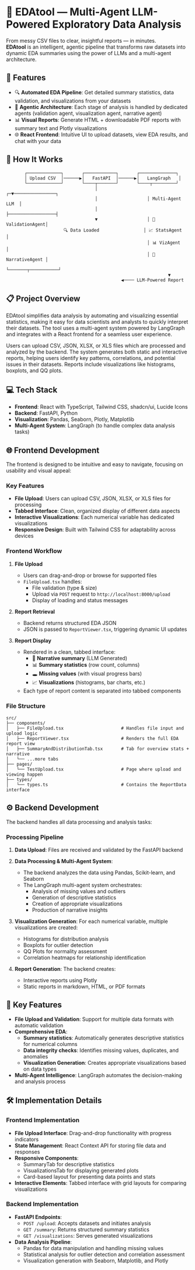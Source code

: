 # 🧠 EDAtool — Multi-Agent LLM-Powered Exploratory Data Analysis

From messy CSV files to clear, insightful reports — in minutes.  
**EDAtool** is an intelligent, agentic pipeline that transforms raw datasets into dynamic EDA summaries using the power of LLMs and a multi-agent architecture.

## 🚀 Features

- 🔍 **Automated EDA Pipeline**: Get detailed summary statistics, data validation, and visualizations from your datasets
- 🤖 **Agentic Architecture**: Each stage of analysis is handled by dedicated agents (validation agent, visualization agent, narrative agent)
- 📊 **Visual Reports**: Generate HTML + downloadable PDF reports with summary text and Plotly visualizations
- 🌐 **React Frontend**: Intuitive UI to upload datasets, view EDA results, and chat with your data

## 🧱 How It Works 

```
       ┌─────────────┐       ┌────────────┐       ┌──────────────┐
       │ Upload CSV  │──────▶│   FastAPI  │──────▶│   LangGraph   │
       └─────────────┘       └────┬───────┘       └────┬─────────┘
                                  │                   ┌─▼────────────────┐
                                  │                   │ Multi-Agent LLM  │
                                  │                   ├──────────────────┤
                                  ▼                   │ 🧹 ValidationAgent│
                      🔍 Data Loaded                 │ 📈 StatsAgent     │
                                                      │ 📊 VizAgent       │
                                                      │ 🧠 NarrativeAgent │
                                                      └───────┬───────────┘
                                                              ▼
                                            ◀──── LLM-Powered Report
```

## 📋 Project Overview

EDAtool simplifies data analysis by automating and visualizing essential statistics, making it easy for data scientists and analysts to quickly interpret their datasets. The tool uses a multi-agent system powered by LangGraph and integrates with a React frontend for a seamless user experience.

Users can upload CSV, JSON, XLSX, or XLS files which are processed and analyzed by the backend. The system generates both static and interactive reports, helping users identify key patterns, correlations, and potential issues in their datasets. Reports include visualizations like histograms, boxplots, and QQ plots.

## 💻 Tech Stack

- **Frontend**: React with TypeScript, Tailwind CSS, shadcn/ui, Lucide Icons
- **Backend**: FastAPI, Python
- **Visualization**: Pandas, Seaborn, Plotly, Matplotlib
- **Multi-Agent System**: LangGraph (to handle complex data analysis tasks)

## 🌐 Frontend Development

The frontend is designed to be intuitive and easy to navigate, focusing on usability and visual appeal:

### Key Features

- **File Upload**: Users can upload CSV, JSON, XLSX, or XLS files for processing
- **Tabbed Interface**: Clean, organized display of different data aspects
- **Interactive Visualizations**: Each numerical variable has dedicated visualizations
- **Responsive Design**: Built with Tailwind CSS for adaptability across devices

### Frontend Workflow

1. **File Upload**
   - Users can drag-and-drop or browse for supported files
   - `FileUpload.tsx` handles:
     - File validation (type & size)
     - Upload via `POST` request to `http://localhost:8000/upload`
     - Display of loading and status messages

2. **Report Retrieval**
   - Backend returns structured EDA JSON
   - JSON is passed to `ReportViewer.tsx`, triggering dynamic UI updates

3. **Report Display**
   - Rendered in a clean, tabbed interface:
     - 📄 **Narrative summary** (LLM Generated)
     - 📊 **Summary statistics** (row count, columns)
     - 🕳️ **Missing values** (with visual progress bars)
     - 📈 **Visualizations** (histograms, bar charts, etc.)
   - Each type of report content is separated into tabbed components

### File Structure

```
src/
├── components/
│   ├── FileUpload.tsx                      # Handles file input and upload logic
│   ├── ReportViewer.tsx                    # Renders the full EDA report view
│   ├── SummaryAndDistributionTab.tsx       # Tab for overview stats + narrative
│   └── ...more tabs
├── pages/
│   └── TestUpload.tsx                      # Page where upload and viewing happen
├── types/
│   └── types.ts                            # Contains the ReportData interface
```

## ⚙️ Backend Development

The backend handles all data processing and analysis tasks:

### Processing Pipeline

1. **Data Upload**: Files are received and validated by the FastAPI backend
2. **Data Processing & Multi-Agent System**: 
   - The backend analyzes the data using Pandas, Scikit-learn, and Seaborn
   - The LangGraph multi-agent system orchestrates:
     - Analysis of missing values and outliers
     - Generation of descriptive statistics
     - Creation of appropriate visualizations
     - Production of narrative insights

3. **Visualization Generation**: For each numerical variable, multiple visualizations are created:
   - Histograms for distribution analysis
   - Boxplots for outlier detection
   - QQ Plots for normality assessment
   - Correlation heatmaps for relationship identification

4. **Report Generation**: The backend creates:
   - Interactive reports using Plotly
   - Static reports in markdown, HTML, or PDF formats

## 🔑 Key Features

- **File Upload and Validation**: Support for multiple data formats with automatic validation
- **Comprehensive EDA**:
  - **Summary statistics**: Automatically generates descriptive statistics for numerical columns
  - **Data integrity checks**: Identifies missing values, duplicates, and anomalies
  - **Visualization Generation**: Creates appropriate visualizations based on data types
- **Multi-Agent Intelligence**: LangGraph automates the decision-making and analysis process


## 🛠️ Implementation Details

### Frontend Implementation
- **File Upload Interface**: Drag-and-drop functionality with progress indicators
- **State Management**: React Context API for storing file data and responses
- **Responsive Components**: 
  - SummaryTab for descriptive statistics
  - VisualizationsTab for displaying generated plots
  - Card-based layout for presenting data points and stats
- **Interactive Elements**: Tabbed interface with grid layouts for comparing visualizations

### Backend Implementation
- **FastAPI Endpoints**:
  - `POST /upload`: Accepts datasets and initiates analysis
  - `GET /summary`: Returns structured summary statistics
  - `GET /visualizations`: Serves generated visualizations
- **Data Analysis Pipeline**:
  - Pandas for data manipulation and handling missing values
  - Statistical analysis for outlier detection and correlation assessment
  - Visualization generation with Seaborn, Matplotlib, and Plotly
